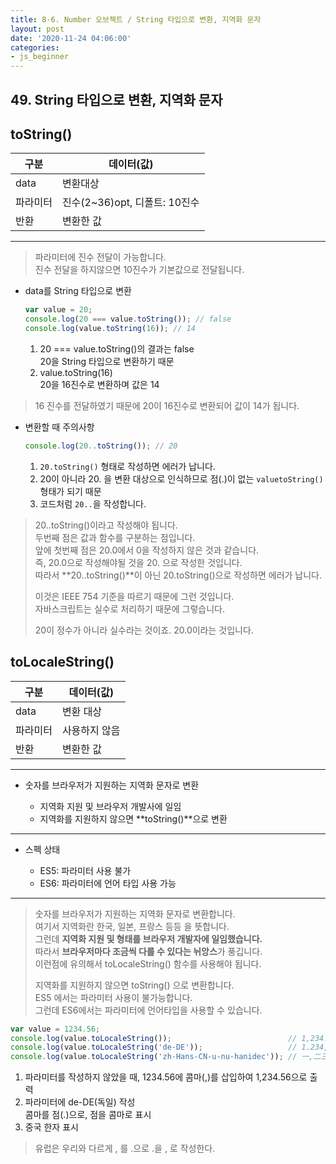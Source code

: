 ```yaml
---
title: 8-6. Number 오브젝트 / String 타입으로 변환, 지역화 문자
layout: post
date: '2020-11-24 04:06:00'
categories:
- js_beginner
---
```


## 49. String 타입으로 변환, 지역화 문자

## toString()

|구분|데이터(값)|
|---|---------|
|data|변환대상|
|파라미터|진수(2~36)opt, 디폴트: 10진수|
|반환|변환한 값|

---

>파라미터에 진수 전달이 가능합니다.  
>진수 전달을 하지않으면 10진수가 기본값으로 전달됩니다.

* data를 String 타입으로 변환

    ```javascript
    var value = 20;
    console.log(20 === value.toString()); // false
    console.log(value.toString(16)); // 14
    ```
    
    1. 20 === value.toString()의 결과는 false  
       20을 String 타입으로 변환하기 때문
    2. value.toString(16)  
       20을 16진수로 변환하며 값은 14
   
>16 진수를 전달하였기 때문에 20이 16진수로 변환되어 값이 14가 됩니다.

* 변환할 때 주의사항

    ```javascript
    console.log(20..toString()); // 20
    ```
    
    1. `20.toString()` 형태로 작성하면 에러가 납니다.
    2. 20이 아니라 20. 을 변환 대상으로 인식하므로 점(.)이 없는 `valuetoString()` 형태가 되기 때문
    3. 코드처럼 `20..`을 작성합니다.

>20..toString()이라고 작성해야 됩니다.  
>두번째 점은 값과 함수를 구분하는 점입니다.  
>앞에 첫번째 점은 20.0에서 0을 작성하지 않은 것과 같습니다.  
>즉, 20.0으로 작성해야될 것을 20. 으로 작성한 것입니다.  
>따라서 **20..toString()**이 아닌 20.toString()으로 작성하면 에러가 납니다.
>
>이것은 IEEE 754 기준을 따르기 때문에 그런 것입니다.  
>자바스크립트는 실수로 처리하기 때문에 그렇습니다.
>
>20이 정수가 아니라 실수라는 것이죠. 20.0이라는 것입니다.

## toLocaleString()

|구분|데이터(값)|
|---|---------|
|data|변환 대상|
|파라미터|사용하지 않음|
|반환|변환한 값|

---

* 숫자를 브라우저가 지원하는 지역화 문자로 변환

    * 지역화 지원 및 브라우저 개발사에 일임
    * 지역화를 지원하지 않으면 **toString()**으로 변환
    
---

* 스펙 상태

    * ES5: 파라미터 사용 불가
    * ES6: 파라미터에 언어 타입 사용 가능
    
---

>숫자를 브라우저가 지원하는 지역화 문자로 변환합니다.  
>여기서 지역화란 한국, 일본, 프랑스 등등 을 뜻합니다.  
>그런데 **지역화 지원 및 형태를 브라우저 개발자에 일임했습니다.**  
>따라서 **브라우저마다 조금씩 다를 수 있다는 뉘앙스**가 풍깁니다.  
>이런점에 유의해서 toLocaleString() 함수를 사용해야 됩니다.
>
>지역화를 지원하지 않으면 toString() 으로 변환합니다.  
>ES5 에서는 파라미터 사용이 불가능합니다.  
>그런데 ES6에서는 파라미터에 언어타입을 사용할 수 있습니다.
    
```javascript
var value = 1234.56;
console.log(value.toLocaleString());                          // 1,234.56
console.log(value.toLocaleString('de-DE'));                   // 1.234,56
console.log(value.toLocaleString('zh-Hans-CN-u-nu-hanidec')); // 一,二三四.五六
```

1. 파라미터를 작성하지 않았을 때, 1234.56에 콤마(,)를 삽입하여 1,234.56으로 출력
2. 파라미터에 de-DE(독일) 작성  
   콤마를 점(.)으로, 점을 콤마로 표시
3. 중국 한자 표시

>유럽은 우리와 다르게 , 를 .으로 .을 , 로 작성한다.